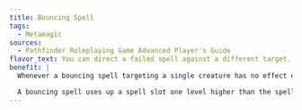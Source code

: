 ```yaml
---
title: Bouncing Spell
tags:
  - Metamagic
sources:
  - Pathfinder Roleplaying Game Advanced Player's Guide
flavor_text: You can direct a failed spell against a different target.
benefit: |
  Whenever a bouncing spell targeting a single creature has no effect on its intended target (whether due to spell resistance or a successful saving throw) you may, as a swift action, redirect it to target another eligible creature within range. The redirected spell behaves in all ways as if its new target were the original target for the spell. Spells that affect a target in any way (including a lesser effect from a successful saving throw) may not be redirected in this manner.

  A bouncing spell uses up a spell slot one level higher than the spell's actual level.
---
```


